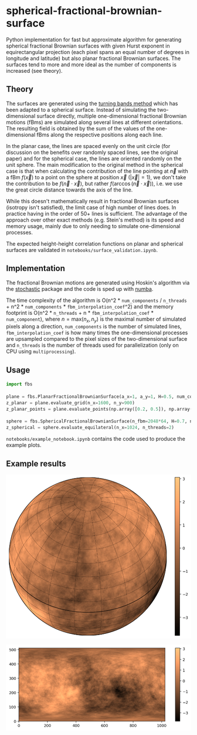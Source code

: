 # spherical-fractional-brownian-surface

Python implementation for fast but approximate algorithm for generating spherical fractional Brownian surfaces with given Hurst exponent in
equirectangular projection (each pixel spans an equal number of degrees in longitude
and latitude) but also planar fractional Brownian surfaces. The surfaces tend to more and more ideal as the number of components is increased (see theory).

## Theory

The surfaces are generated using the [turning bands method](https://doi.org/10.1029/WR018i005p01379) which has been adapted to a spherical surface. Instead of simulating the two-dimensional surface directly, multiple one-dimensional fractional Brownian motions (fBms) are simulated along several lines at different orientations. The resulting field is obtained by the sum of the values of the one-dimensional fBms along the respective positions along each line. 

In the planar case, the lines are spaced evenly on the unit circle (for discussion on the benefits over randomly spaced lines, see the original paper) and for the spherical case, the lines are oriented randomly on the unit sphere. The main modification to the original method in the spherical case is that when calculating the contribution of the line pointing at $\vec n$ with a fBm $f(\vec x)$ to a point on the sphere at position $\vec x$ ($|\vec x| = 1$), we don't take the contribution to be $f(\vec n\cdot \vec x)$, but rather $f(\arccos (\vec n\cdot \vec x))$, i.e. we use the great circle distance towards the axis of the line.


While this doesn't mathematically result in fractional Brownian surfaces (isotropy isn't satisfied), the limit case of high number of lines does. In practice having in the order of 50+ lines is sufficient. The advantage of the approach over other exact methods (e.g. Stein's method) is its speed and memory usage, mainly due to only needing to simulate one-dimensional processes.

The expected height-height correlation functions on planar and spherical surfaces are validated in `notebooks/surface_validation.ipynb`.

## Implementation

The fractional Brownian motions are generated using Hoskin's algorithm via the [stochastic](https://pypi.org/project/stochastic/) package and the code is sped up with [numba](https://pypi.org/project/numba/).

The time complexity of the algorithm is O(n^2 * `num_components` / `n_threads` + n^2 * `num_components` * `fbm_interpolation_coef`^2) and the memory footprint is O(n^2 * `n_threads` + n * `fbm_interpolation_coef` * `num_component`), where $n=\mathrm{max}(n_x, n_y)$ is the maximal number of simulated pixels along a direction, `num_components` is the number of simulated lines, `fbm_interpolation_coef` is how many times the one-dimensional processes are upsampled compared to the pixel sizes of the two-dimensional surface and `n_threads` is the number of threads used for parallelization (only on CPU using `multiprocessing`).


Usage
--------
```py
import fbs

plane = fbs.PlanarFractionalBrownianSurface(a_x=1, a_y=1, H=0.5, num_components=50, seed=7)
z_planar = plane.evaluate_grid(n_x=1600, n_y=900)
z_planar_points = plane.evaluate_points(np.array([0.2, 0.5]), np.array([0.5, 0.5]))

sphere = fbs.SphericalFractionalBrownianSurface(n_fbm=2048*64, H=0.7, num_components=50, seed=13)
z_spherical = sphere.evaluate_equilateral(n_x=1024, n_threads=2)
```
`notebooks/example_notebook.ipynb` contains the code used to produce the example plots.

Example results
--------
![](notebooks/example_sfbs_proj_ortho.png)

![](notebooks/example_pfbs.png)